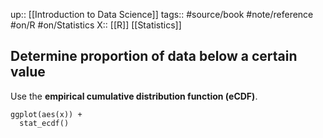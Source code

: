 up:: [[Introduction to Data Science]]
tags:: #source/book #note/reference #on/R #on/Statistics 
X:: [[R]] [[Statistics]]

## Determine proportion of data below a certain value

Use the __empirical cumulative distribution function (eCDF)__. 

```
ggplot(aes(x)) +
  stat_ecdf()
```
